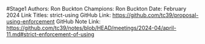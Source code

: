 #Stage1
Authors: Ron Buckton
Champions: Ron Buckton
Date: February 2024
Link Titles: strict-using
GitHub Link: https://github.com/tc39/proposal-using-enforcement
GitHub Note Link: https://github.com/tc39/notes/blob/HEAD/meetings/2024-04/april-11.md#strict-enforcement-of-using
